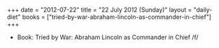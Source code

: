 +++
date = "2012-07-22"
title = "22 July 2012 (Sunday)"
layout = "daily-diet"
books = ["tried-by-war-abraham-lincoln-as-commander-in-chief"]
+++


* Book: Tried by War: Abraham Lincoln as Commander in Chief /f/

